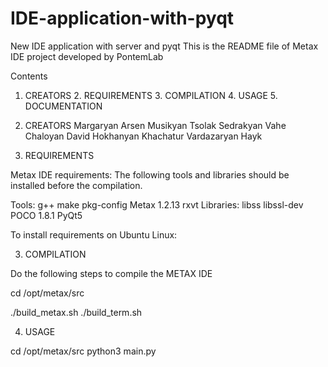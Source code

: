 # IDE-application-with-pyqt
New IDE application with server and pyqt
This is the README file of Metax IDE project developed by PontemLab

Contents
  1. CREATORS
	2. REQUIREMENTS
	3. COMPILATION
	4. USAGE
	5. DOCUMENTATION


1. CREATORS
Margaryan Arsen
Musikyan Tsolak
Sedrakyan Vahe
Chaloyan David
Hokhanyan Khachatur
Vardazaryan Hayk

2. REQUIREMENTS

Metax IDE requirements:
The following tools and libraries should be installed before the compilation.

Tools:
	g++
	make
	pkg-config
	Metax 1.2.13
	rxvt
Libraries:
	libss
	libssl-dev
	POCO 1.8.1
	PyQt5

To install requirements on Ubuntu Linux:

3. COMPILATION

Do the following steps to compile the METAX IDE

cd /opt/metax/src

./build_metax.sh
./build_term.sh

4. USAGE

cd /opt/metax/src
python3 main.py
